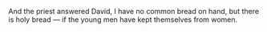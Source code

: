 And the priest answered David, I have no common bread on hand, but there is holy bread — if the young men have kept themselves from women.
